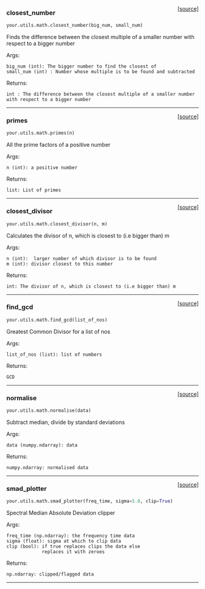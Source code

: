 <span style="float:right;">[[source]](https://github.com/thepetabyteproject/your/blob/master/your/utils/math.py#L48)</span>

### closest_number


```python
your.utils.math.closest_number(big_num, small_num)
```


Finds the difference between the closest multiple of a smaller number with respect to a bigger number

Args: 

    big_num (int): The bigger number to find the closest of
    small_num (int) : Number whose multiple is to be found and subtracted

Returns: 

    int : The difference between the closest multiple of a smaller number with respect to a bigger number


----

<span style="float:right;">[[source]](https://github.com/thepetabyteproject/your/blob/master/your/utils/math.py#L67)</span>

### primes


```python
your.utils.math.primes(n)
```


All the prime factors of a positive number

Args: 


    n (int): a positive number

Returns: 

    list: List of primes


----

<span style="float:right;">[[source]](https://github.com/thepetabyteproject/your/blob/master/your/utils/math.py#L91)</span>

### closest_divisor


```python
your.utils.math.closest_divisor(n, m)
```


Calculates the divisor of n, which is closest to (i.e bigger than) m

Args: 

    n (int):  larger number of which divisor is to be found
    m (int): divisor closest to this number


Returns: 

    int: The divisor of n, which is closest to (i.e bigger than) m


----

<span style="float:right;">[[source]](https://github.com/thepetabyteproject/your/blob/master/your/utils/math.py#L114)</span>

### find_gcd


```python
your.utils.math.find_gcd(list_of_nos)
```


Greatest Common Divisor for a list of nos

Args: 


    list_of_nos (list): list of numbers

Returns: 


    GCD


----

<span style="float:right;">[[source]](https://github.com/thepetabyteproject/your/blob/master/your/utils/math.py#L131)</span>

### normalise


```python
your.utils.math.normalise(data)
```


Subtract median, divide by standard deviations

Args: 

    data (numpy.ndarray): data

Returns: 

    numpy.ndarray: normalised data


----

<span style="float:right;">[[source]](https://github.com/thepetabyteproject/your/blob/master/your/utils/math.py#L148)</span>

### smad_plotter


```python
your.utils.math.smad_plotter(freq_time, sigma=5.0, clip=True)
```


Spectral Median Absolute Deviation clipper

Args: 

    freq_time (np.ndarray): the frequency time data
    sigma (float): sigma at which to clip data
    clip (bool): if true replaces clips the data else
                 replaces it with zeroes

Returns: 

    np.ndarray: clipped/flagged data


----

